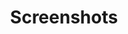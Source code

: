 ---
lang: en
layout: site
permalink: /screenshots/
redirect_from:
- /media/
- /doc/QubesScreenshots/
- /wiki/QubesScreenshots/
redirect_to: https://qubes-doc-rst.readthedocs.io/en/latest/introduction/screenshots.html
ref: 123
title: Screenshots
---